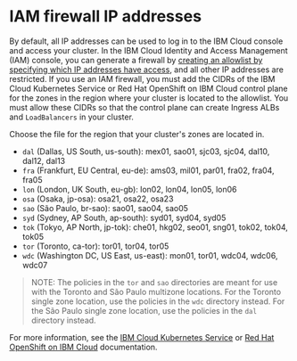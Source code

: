 # IAM firewall IP addresses

By default, all IP addresses can be used to log in to the IBM Cloud console and access your cluster. In the IBM Cloud Identity and Access Management (IAM) console, you can generate a firewall by [creating an allowlist by specifying which IP addresses have access](https://cloud.ibm.com/docs/account?topic=account-ips), and all other IP addresses are restricted. If you use an IAM firewall, you must add the CIDRs of the IBM Cloud Kubernetes Service or Red Hat OpenShift on IBM Cloud control plane for the zones in the region where your cluster is located to the allowlist. You must allow these CIDRs so that the control plane can create Ingress ALBs and `LoadBalancers` in your cluster.

Choose the file for the region that your cluster's zones are located in.
* `dal` (Dallas, US South, us-south): mex01, sao01, sjc03, sjc04, dal10, dal12, dal13
* `fra` (Frankfurt, EU Central, eu-de): ams03, mil01, par01, fra02, fra04, fra05
* `lon` (London, UK South, eu-gb): lon02, lon04, lon05, lon06
* `osa` (Osaka, jp-osa): osa21, osa22, osa23
* `sao` (São Paulo, br-sao): sao01, sao04, sao05
* `syd` (Sydney, AP South, ap-south): syd01, syd04, syd05
* `tok` (Tokyo, AP North, jp-tok): che01, hkg02, seo01, sng01, tok02, tok04, tok05
* `tor` (Toronto, ca-tor): tor01, tor04, tor05
* `wdc` (Washington DC, US East, us-east): mon01, tor01, wdc04, wdc06, wdc07

> NOTE: The policies in the `tor` and `sao` directories are meant for use with the Toronto and São Paulo multizone locations. For the Toronto single zone location, use the policies in the `wdc` directory instead. For the São Paulo single zone location, use the policies in the `dal` directory instead.

For more information, see the [IBM Cloud Kubernetes Service](https://cloud.ibm.com/docs/containers?topic=containers-firewall#iam_allowlist) or [Red Hat OpenShift on IBM Cloud](https://cloud.ibm.com/docs/openshift?topic=openshift-firewall#iam_allowlist) documentation.
